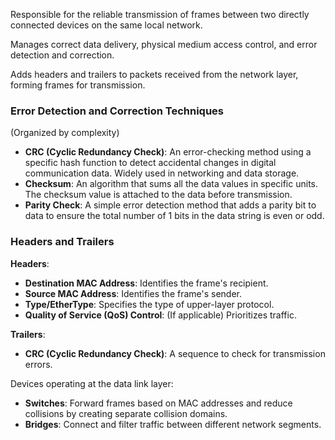
Responsible for the reliable transmission of frames between two directly connected devices on the same local network.

Manages correct data delivery, physical medium access control, and error detection and correction.

Adds headers and trailers to packets received from the network layer, forming frames for transmission.

### Error Detection and Correction Techniques

(Organized by complexity)

- **CRC (Cyclic Redundancy Check)**: An error-checking method using a specific hash function to detect accidental changes in digital communication data. Widely used in networking and data storage.
- **Checksum**: An algorithm that sums all the data values in specific units. The checksum value is attached to the data before transmission.
- **Parity Check**: A simple error detection method that adds a parity bit to data to ensure the total number of 1 bits in the data string is even or odd.

### Headers and Trailers

**Headers**:

- **Destination MAC Address**: Identifies the frame's recipient.
- **Source MAC Address**: Identifies the frame's sender.
- **Type/EtherType**: Specifies the type of upper-layer protocol.
- **Quality of Service (QoS) Control**: (If applicable) Prioritizes traffic.

**Trailers**:

- **CRC (Cyclic Redundancy Check)**: A sequence to check for transmission errors.

Devices operating at the data link layer:

- **Switches**: Forward frames based on MAC addresses and reduce collisions by creating separate collision domains.
- **Bridges**: Connect and filter traffic between different network segments.